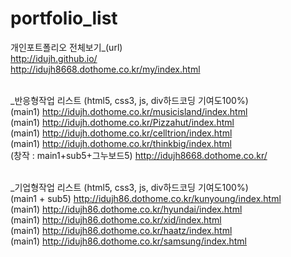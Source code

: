 # portfolio_list

개인포트폴리오 전체보기_(url)<br/>
http://idujh.github.io/<br/>
http://idujh8668.dothome.co.kr/my/index.html<br/><br/>

_반응형작업 리스트 (html5, css3, js, div하드코딩 기여도100%)<br/>
(main1) http://idujh.dothome.co.kr/musicisland/index.html<br/>
(main1) http://idujh.dothome.co.kr/Pizzahut/index.html<br/>
(main1) http://idujh.dothome.co.kr/celltrion/index.html<br/>
(main1) http://idujh.dothome.co.kr/thinkbig/index.html<br/>
(창작 : main1+sub5+그누보드5) http://idujh8668.dothome.co.kr/<br/><br/> 

_기업형작업 리스트 (html5, css3, js, div하드코딩 기여도100%)<br/>
(main1 + sub5) http://idujh86.dothome.co.kr/kunyoung/index.html<br/> 
(main1) http://idujh86.dothome.co.kr/hyundai/index.html<br/>
(main1) http://idujh86.dothome.co.kr/xid/index.html<br/>
(main1) http://idujh86.dothome.co.kr/haatz/index.html<br/>
(main1) http://idujh86.dothome.co.kr/samsung/index.html<br/>
